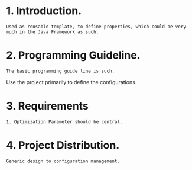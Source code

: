 # 1. Introduction.

	Used as reusable template, to define properties, which could be very much in the Java Framework as such.

# 2. Programming Guideline.
	The basic programming guide line is such.
  Use the project primarily to define the configurations.

# 3. Requirements
	1. Optimization Parameter should be central.

# 4. Project Distribution.
	Generic design to configuration management.
